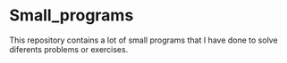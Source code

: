 # Small_programs
This repository contains a lot of small programs that I have done to solve diferents problems or exercises.
